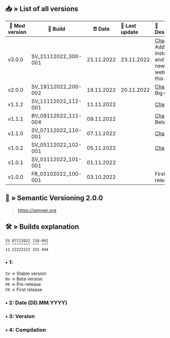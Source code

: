 ## 📥 » List of all versions
| 🔧 Mod version | 📝 Build            | ⏰ Date     | 🎊 Last update | 📃 Description                                                                                                                                 | 
|----------------|---------------------|------------|:---------------|:-----------------------------------------------------------------------------------------------------------------------------------------------|
| v3.0.0         | SV_21112022_300-001 | 21.11.2022 | 23.11.2022     | [Changes](https://github.com/sefinek24/Genshin-Impact-ReShade/compare/v2.0.0...v3.0.0) • Added installer and created new website for this mod. |
| v2.0.0         | SV_19112022_200-002 | 19.11.2022 | 20.11.2022     | [Changes](https://github.com/sefinek24/Genshin-Impact-ReShade/compare/v1.1.2...v2.0.0) • Big update                                            |
| v1.1.2         | SV_11112022_112-001 | 11.11.2022 |                | [Changes](https://github.com/sefinek24/Genshin-Impact-ReShade/compare/v1.1.1...v1.1.2)                                                         |
| v1.1.1         | BV_09112022_111-004 | 09.11.2022 |                | [Changes](https://github.com/sefinek24/Genshin-Impact-ReShade/compare/v1.1.0...v1.1.1) • Beta                                                  |
| v1.1.0         | SV_07112022_110-001 | 07.11.2022 |                | [Changes](https://github.com/sefinek24/Genshin-Impact-ReShade/compare/v1.0.2...v1.1.0)                                                         |
| v1.0.2         | SV_05112022_102-001 | 05.11.2022 |                | [Changes](https://github.com/sefinek24/Genshin-Impact-ReShade/compare/v1.0.1...v1.0.2)                                                         |
| v1.0.1         | SV_01112022_101-001 | 01.11.2022 |                |                                                                                                                                                |
| v1.0.0         | FR_03102022_100-001 | 03.10.2022 |                | First release                                                                                                                                  |

## 📝 » Semantic Versioning 2.0.0
> https://semver.org

## 🛠️ » Builds explanation
```
SV_07112022_110-001
^^ ^^^^^^^^ ^^^ ^^^  
11 22222222 333 444
```

### • 1:
`SV` -> Stable version  
`BV` -> Beta version  
`PR` -> Pre-release  
`FR` -> First release

### • 2: Date (DD.MM.YYYY)
### • 3: Version
### • 4: Compilation